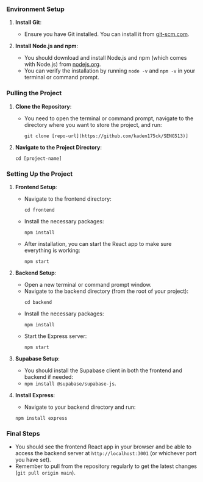### Environment Setup

1. **Install Git**:

   - Ensure you have Git installed. You can install it from [git-scm.com](https://git-scm.com/).

2. **Install Node.js and npm**:
   - You should download and install Node.js and npm (which comes with Node.js) from [nodejs.org](https://nodejs.org/).
   - You can verify the installation by running `node -v` and `npm -v` in your terminal or command prompt.

### Pulling the Project

1. **Clone the Repository**:

   - You need to open the terminal or command prompt, navigate to the directory where you want to store the project, and run:
     ```
     git clone [repo-url](https://github.com/kaden175ck/SENG513)]
     ```

2. **Navigate to the Project Directory**:
   ```
   cd [project-name]
   ```

### Setting Up the Project

1. **Frontend Setup**:

   - Navigate to the frontend directory:
     ```
     cd frontend
     ```
   - Install the necessary packages:
     ```
     npm install
     ```
   - After installation, you can start the React app to make sure everything is working:
     ```
     npm start
     ```

2. **Backend Setup**:

   - Open a new terminal or command prompt window.
   - Navigate to the backend directory (from the root of your project):
     ```
     cd backend
     ```
   - Install the necessary packages:
     ```
     npm install
     ```
   - Start the Express server:
     ```
     npm start
     ```

3. **Supabase Setup**:

   - You should install the Supabase client in both the frontend and backend if needed:
   - `npm install @supabase/supabase-js`.

4. **Install Express**:

   - Navigate to your backend directory and run:

   ```
   npm install express
   ```

### Final Steps

- You should see the frontend React app in your browser and be able to access the backend server at `http://localhost:3001` (or whichever port you have set).
- Remember to pull from the repository regularly to get the latest changes (`git pull origin main`).
